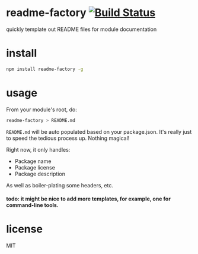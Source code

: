 # readme-factory   [![Build Status](https://travis-ci.org/alexander-daniel/readme-factory.svg?branch=master)](https://travis-ci.org/alexander-daniel/readme-factory)
quickly template out README files for module documentation

# install
```bash
npm install readme-factory -g
```

# usage
From your module's root, do:
```bash
readme-factory > README.md
```

`README.md` will be auto populated based on your package.json.
It's really just to speed the tedious process up. Nothing magical!

Right now, it only handles:
- Package name
- Package license
- Package description

As well as boiler-plating some headers, etc.

#### todo: it might be nice to add more templates, for example, one for command-line tools.

# license
MIT
